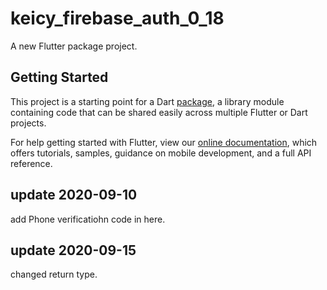 # keicy_firebase_auth_0_18

A new Flutter package project.

## Getting Started

This project is a starting point for a Dart
[package](https://flutter.dev/developing-packages/),
a library module containing code that can be shared easily across
multiple Flutter or Dart projects.

For help getting started with Flutter, view our 
[online documentation](https://flutter.dev/docs), which offers tutorials, 
samples, guidance on mobile development, and a full API reference.


## update 2020-09-10

add Phone verificatiohn code in here.

## update 2020-09-15

changed return type.
